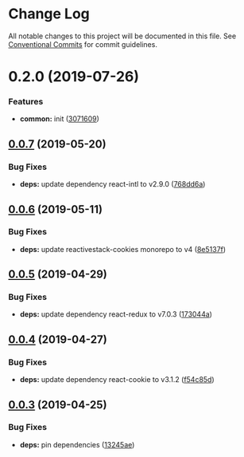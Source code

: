 # Change Log

All notable changes to this project will be documented in this file.
See [Conventional Commits](https://conventionalcommits.org) for commit guidelines.

# 0.2.0 (2019-07-26)


### Features

* **common:** init ([3071609](https://github.com/epochcrysis/web/commit/3071609))





## [0.0.7](https://github.com/monstrs/project-starter/compare/@common/locale@0.0.6...@common/locale@0.0.7) (2019-05-20)


### Bug Fixes

* **deps:** update dependency react-intl to v2.9.0 ([768dd6a](https://github.com/monstrs/project-starter/commit/768dd6a))





## [0.0.6](https://github.com/monstrs/project-starter/compare/@common/locale@0.0.5...@common/locale@0.0.6) (2019-05-11)


### Bug Fixes

* **deps:** update reactivestack-cookies monorepo to v4 ([8e5137f](https://github.com/monstrs/project-starter/commit/8e5137f))





## [0.0.5](https://github.com/monstrs/project-starter/compare/@common/locale@0.0.4...@common/locale@0.0.5) (2019-04-29)


### Bug Fixes

* **deps:** update dependency react-redux to v7.0.3 ([173044a](https://github.com/monstrs/project-starter/commit/173044a))





## [0.0.4](https://github.com/monstrs/project-starter/compare/@common/locale@0.0.3...@common/locale@0.0.4) (2019-04-27)


### Bug Fixes

* **deps:** update dependency react-cookie to v3.1.2 ([f54c85d](https://github.com/monstrs/project-starter/commit/f54c85d))





## [0.0.3](https://github.com/monstrs/project-starter/compare/@common/locale@0.0.2...@common/locale@0.0.3) (2019-04-25)


### Bug Fixes

* **deps:** pin dependencies ([13245ae](https://github.com/monstrs/project-starter/commit/13245ae))
